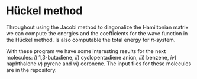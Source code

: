 # Hückel method

Throughout using the Jacobi method to diagonalize the Hamiltonian matrix we can
compute the energies and the coefficients for the wave function in the Hückel
method. Is also computable the total energy for $\pi$-system.

With these program we have some interesting results for the next molecules: $i$)
1,3-butadiene, $ii$) cyclopentadiene anion, $iii$) benzene, $iv$) naphthalene $v$)
pyrene and $vi$) coronene. The input files for these molecules are in the
repository.

